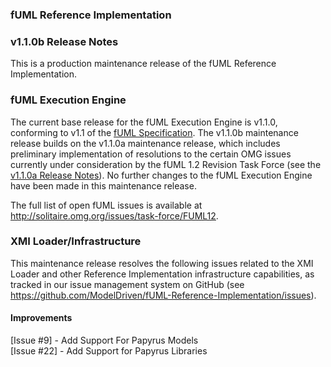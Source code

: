### fUML Reference Implementation
### v1.1.0b Release Notes

This is a production maintenance release of the fUML Reference Implementation.

### fUML Execution Engine

The current base release for the fUML Execution Engine is v1.1.0, conforming to v1.1 of the [fUML Specification](http://www.omg.org/spec/FUML/1.1). The v1.1.0b maintenance release builds on the v1.1.0a maintenance release, which includes preliminary implementation of  resolutions to the certain OMG issues currently under consideration by the fUML 1.2 Revision Task Force (see the [v1.1.0a Release Notes](./fuml-1.1.0a.md)). No further changes to the fUML Execution Engine have been made in this maintenance release.

The full list of open fUML issues is available at http://solitaire.omg.org/issues/task-force/FUML12.

### XMI Loader/Infrastructure

This maintenance release resolves the following issues related to the XMI Loader and other Reference Implementation infrastructure capabilities, as tracked in our issue management system on GitHub (see https://github.com/ModelDriven/fUML-Reference-Implementation/issues).

#### Improvements

[Issue #9] - Add Support For Papyrus Models  
[Issue #22] - Add Support for Papyrus Libraries

